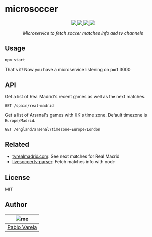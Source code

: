 # microsoccer

<p align="center">
  <a href="https://travis-ci.org/pablopunk/microsoccer"><img src="https://img.shields.io/travis/pablopunk/microsoccer.svg" /> </a>
  <a href="https://github.com/sindresorhus/xo"><img src="https://img.shields.io/badge/code_style-XO-5ed9c7.svg" /> </a>
  <a href="https://github.com/pablopunk/miny"><img src="https://img.shields.io/badge/made_with-miny-1eced8.svg" /> </a>
  <a href="https://www.npmjs.com/package/microsoccer"><img src="https://img.shields.io/npm/dt/microsoccer.svg" /></a>
</p>

<p align="center">
  <i>Microservice to fetch soccer matches info and tv channels</i>
</p>

## Usage

```sh
npm start
```

That's it! Now you have a microservice listening on port 3000


## API

Get a list of Real Madrid's recent games as well as the next matches.

`GET /spain/real-madrid`

Get a list of Arsenal's games with UK's time zone. Default timezone is `Europe/Madrid`.

`GET /england/arsenal?timezone=Europe/London`


## Related

* [tvrealmadrid.com](https://github.com/pablopunk/tvrealmadrid.com): See next matches for Real Madrid
* [livesoccertv-parser](https://github.com/pablopunk/livesoccertv-parser): Fetch matches info with node

## License

MIT


## Author

| ![me](https://gravatar.com/avatar/fa50aeff0ddd6e63273a068b04353d9d?size=100)           |
| --------------------------------- |
| [Pablo Varela](https://pablo.life)   |

